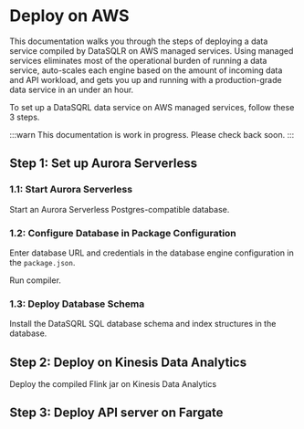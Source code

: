 # Deploy on AWS

This documentation walks you through the steps of deploying a data service compiled by DataSQLR on AWS managed services. Using managed services eliminates most of the operational burden of running a data service, auto-scales each engine based on the amount of incoming data and API workload, and gets you up and running with a production-grade data service in an under an hour.

To set up a DataSQRL data service on AWS managed services, follow these 3 steps.

:::warn
This documentation is work in progress. Please check back soon.
:::

## Step 1: Set up Aurora Serverless

### 1.1: Start Aurora Serverless

Start an Aurora Serverless Postgres-compatible database.

### 1.2: Configure Database in Package Configuration

Enter database URL and credentials in the database engine configuration in the `package.json`.

Run compiler.

### 1.3: Deploy Database Schema

Install the DataSQRL SQL database schema and index structures in the database.

## Step 2: Deploy on Kinesis Data Analytics

Deploy the compiled Flink jar on Kinesis Data Analytics

## Step 3: Deploy API server on Fargate